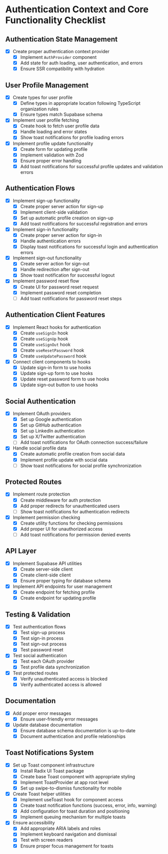 # Authentication Context and Core Functionality Checklist

## Authentication State Management

- [x] Create proper authentication context provider
  - [x] Implement `AuthProvider` component
  - [x] Add state for auth loading, user authentication, and errors
  - [x] Ensure SSR compatibility with hydration

## User Profile Management

- [x] Create types for user profile
  - [x] Define types in appropriate location following TypeScript organization rules
  - [x] Ensure types match Supabase schema
- [x] Implement user profile fetching
  - [x] Create hook to fetch user profile data
  - [x] Handle loading and error states
  - [x] Show toast notifications for profile loading errors
- [x] Implement profile update functionality
  - [x] Create form for updating profile
  - [x] Implement validation with Zod
  - [x] Ensure proper error handling
  - [x] Add toast notifications for successful profile updates and validation errors

## Authentication Flows

- [x] Implement sign-up functionality
  - [x] Create proper server action for sign-up
  - [x] Implement client-side validation
  - [x] Set up automatic profile creation on sign-up
  - [x] Add toast notifications for successful registration and errors
- [x] Implement sign-in functionality
  - [x] Create proper server action for sign-in
  - [x] Handle authentication errors
  - [x] Display toast notifications for successful login and authentication errors
- [x] Implement sign-out functionality
  - [x] Create server action for sign-out
  - [x] Handle redirection after sign-out
  - [x] Show toast notification for successful logout
- [x] Implement password reset flow
  - [x] Create UI for password reset request
  - [x] Implement password reset completion
  - [ ] Add toast notifications for password reset steps

## Authentication Client Features

- [x] Implement React hooks for authentication
  - [x] Create `useSignIn` hook
  - [x] Create `useSignUp` hook
  - [x] Create `useSignOut` hook
  - [x] Create `useResetPassword` hook
  - [x] Create `useUpdatePassword` hook
- [x] Connect client components to hooks
  - [x] Update sign-in form to use hooks
  - [x] Update sign-up form to use hooks
  - [x] Update reset password form to use hooks
  - [x] Update sign-out button to use hooks

## Social Authentication

- [x] Implement OAuth providers
  - [x] Set up Google authentication
  - [x] Set up GitHub authentication
  - [x] Set up LinkedIn authentication
  - [x] Set up X/Twitter authentication
  - [ ] Add toast notifications for OAuth connection success/failure
- [x] Handle social profile data
  - [x] Create automatic profile creation from social data
  - [x] Implement profile update with social data
  - [ ] Show toast notifications for social profile synchronization

## Protected Routes

- [x] Implement route protection
  - [x] Create middleware for auth protection
  - [x] Add proper redirects for unauthenticated users
  - [ ] Show toast notifications for authentication redirects
- [x] Implement permission checking
  - [x] Create utility functions for checking permissions
  - [x] Add proper UI for unauthorized access
  - [ ] Add toast notifications for permission denied events

## API Layer

- [x] Implement Supabase API utilities
  - [x] Create server-side client
  - [x] Create client-side client
  - [x] Ensure proper typing for database schema
- [x] Implement API endpoints for user management
  - [x] Create endpoint for fetching profile
  - [x] Create endpoint for updating profile

## Testing & Validation

- [x] Test authentication flows
  - [x] Test sign-up process
  - [x] Test sign-in process
  - [x] Test sign-out process
  - [x] Test password reset
- [x] Test social authentication
  - [x] Test each OAuth provider
  - [x] Test profile data synchronization
- [x] Test protected routes
  - [x] Verify unauthenticated access is blocked
  - [x] Verify authenticated access is allowed

## Documentation

- [x] Add proper error messages
  - [x] Ensure user-friendly error messages
- [x] Update database documentation
  - [x] Ensure database schema documentation is up-to-date
  - [x] Document authentication and profile relationships

## Toast Notifications System

- [x] Set up Toast component infrastructure
  - [x] Install Radix UI Toast package
  - [x] Create base Toast component with appropriate styling
  - [x] Implement ToastProvider at app root level
  - [x] Set up swipe-to-dismiss functionality for mobile
- [x] Create Toast helper utilities
  - [x] Implement useToast hook for component access
  - [x] Create toast notification functions (success, error, info, warning)
  - [x] Add configuration for toast duration and positioning
  - [x] Implement queuing mechanism for multiple toasts
- [x] Ensure accessibility
  - [x] Add appropriate ARIA labels and roles
  - [x] Implement keyboard navigation and dismissal
  - [x] Test with screen readers
  - [x] Ensure proper focus management for toasts
